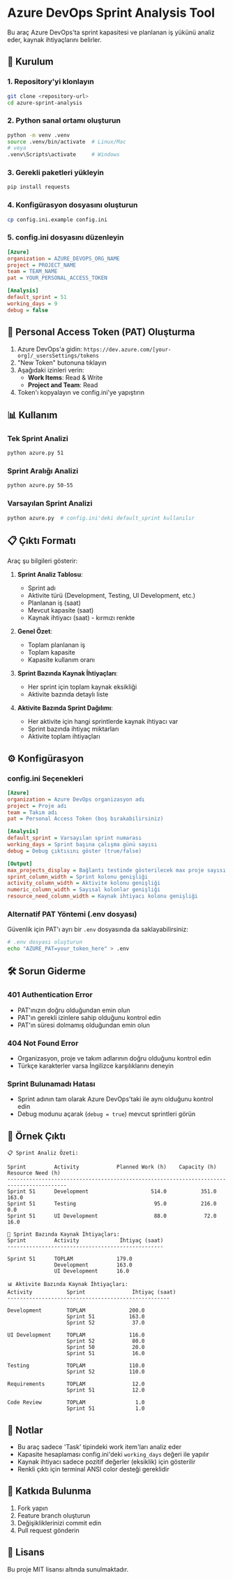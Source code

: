 # Azure DevOps Sprint Analysis Tool

Bu araç Azure DevOps'ta sprint kapasitesi ve planlanan iş yükünü analiz eder, kaynak ihtiyaçlarını belirler.

## 🚀 Kurulum

### 1. Repository'yi klonlayın
```bash
git clone <repository-url>
cd azure-sprint-analysis
```

### 2. Python sanal ortamı oluşturun
```bash
python -m venv .venv
source .venv/bin/activate  # Linux/Mac
# veya
.venv\Scripts\activate     # Windows
```

### 3. Gerekli paketleri yükleyin
```bash
pip install requests
```

### 4. Konfigürasyon dosyasını oluşturun
```bash
cp config.ini.example config.ini
```

### 5. config.ini dosyasını düzenleyin
```ini
[Azure]
organization = AZURE_DEVOPS_ORG_NAME
project = PROJECT_NAME  
team = TEAM_NAME
pat = YOUR_PERSONAL_ACCESS_TOKEN

[Analysis]
default_sprint = 51
working_days = 9
debug = false
```

## 🔑 Personal Access Token (PAT) Oluşturma

1. Azure DevOps'a gidin: `https://dev.azure.com/[your-org]/_usersSettings/tokens`
2. "New Token" butonuna tıklayın
3. Aşağıdaki izinleri verin:
   - **Work Items**: Read & Write
   - **Project and Team**: Read
4. Token'ı kopyalayın ve config.ini'ye yapıştırın

## 📊 Kullanım

### Tek Sprint Analizi
```bash
python azure.py 51
```

### Sprint Aralığı Analizi  
```bash
python azure.py 50-55
```

### Varsayılan Sprint Analizi
```bash
python azure.py  # config.ini'deki default_sprint kullanılır
```

## 📋 Çıktı Formatı

Araç şu bilgileri gösterir:

1. **Sprint Analiz Tablosu**:
   - Sprint adı
   - Aktivite türü (Development, Testing, UI Development, etc.)
   - Planlanan iş (saat)
   - Mevcut kapasite (saat)
   - Kaynak ihtiyacı (saat) - kırmızı renkte

2. **Genel Özet**:
   - Toplam planlanan iş
   - Toplam kapasite
   - Kapasite kullanım oranı

3. **Sprint Bazında Kaynak İhtiyaçları**:
   - Her sprint için toplam kaynak eksikliği
   - Aktivite bazında detaylı liste

4. **Aktivite Bazında Sprint Dağılımı**:
   - Her aktivite için hangi sprintlerde kaynak ihtiyacı var
   - Sprint bazında ihtiyaç miktarları
   - Aktivite toplam ihtiyaçları

## ⚙️ Konfigürasyon

### config.ini Seçenekleri

```ini
[Azure]
organization = Azure DevOps organizasyon adı
project = Proje adı
team = Takım adı  
pat = Personal Access Token (boş bırakabilirsiniz)

[Analysis]
default_sprint = Varsayılan sprint numarası
working_days = Sprint başına çalışma günü sayısı
debug = Debug çıktısını göster (true/false)

[Output]
max_projects_display = Bağlantı testinde gösterilecek max proje sayısı
sprint_column_width = Sprint kolonu genişliği
activity_column_width = Aktivite kolonu genişliği
numeric_column_width = Sayısal kolonlar genişliği
resource_need_column_width = Kaynak ihtiyacı kolonu genişliği
```

### Alternatif PAT Yöntemi (.env dosyası)

Güvenlik için PAT'ı ayrı bir `.env` dosyasında da saklayabilirsiniz:

```bash
# .env dosyası oluşturun
echo "AZURE_PAT=your_token_here" > .env
```

## 🛠️ Sorun Giderme

### 401 Authentication Error
- PAT'ınızın doğru olduğundan emin olun
- PAT'ın gerekli izinlere sahip olduğunu kontrol edin
- PAT'ın süresi dolmamış olduğundan emin olun

### 404 Not Found Error
- Organizasyon, proje ve takım adlarının doğru olduğunu kontrol edin
- Türkçe karakterler varsa İngilizce karşılıklarını deneyin

### Sprint Bulunamadı Hatası
- Sprint adının tam olarak Azure DevOps'taki ile aynı olduğunu kontrol edin
- Debug modunu açarak (`debug = true`) mevcut sprintleri görün

## 🎯 Örnek Çıktı

```
📋 Sprint Analiz Özeti:

Sprint         Activity            Planned Work (h)    Capacity (h)   Resource Need (h)
-----------------------------------------------------------------------------------------
Sprint 51      Development                    514.0           351.0               163.0
Sprint 51      Testing                         95.0           216.0                 0.0
Sprint 51      UI Development                  88.0            72.0                16.0

🚨 Sprint Bazında Kaynak İhtiyaçları:
Sprint         Activity             İhtiyaç (saat)
--------------------------------------------------

Sprint 51      TOPLAM              179.0
               Development         163.0
               UI Development      16.0

📊 Aktivite Bazında Kaynak İhtiyaçları:
Activity           Sprint               İhtiyaç (saat)
----------------------------------------------------

Development        TOPLAM              200.0
                   Sprint 51           163.0
                   Sprint 52            37.0

UI Development     TOPLAM              116.0
                   Sprint 52            80.0
                   Sprint 50            20.0
                   Sprint 51            16.0

Testing            TOPLAM              110.0
                   Sprint 52           110.0

Requirements       TOPLAM               12.0
                   Sprint 51            12.0

Code Review        TOPLAM                1.0
                   Sprint 51             1.0
```

## 📝 Notlar

- Bu araç sadece 'Task' tipindeki work item'ları analiz eder
- Kapasite hesaplaması config.ini'deki `working_days` değeri ile yapılır
- Kaynak ihtiyacı sadece pozitif değerler (eksiklik) için gösterilir
- Renkli çıktı için terminal ANSI color desteği gereklidir

## 🤝 Katkıda Bulunma

1. Fork yapın
2. Feature branch oluşturun
3. Değişikliklerinizi commit edin  
4. Pull request gönderin

## 📄 Lisans

Bu proje MIT lisansı altında sunulmaktadır.
